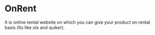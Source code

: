 # OnRent
It is online rental website on which you can give your product on rental basis.(Its like olx and quiker).
